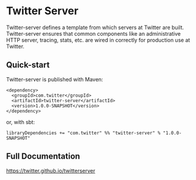 Twitter Server
==============

Twitter-server defines a template from which servers at Twitter are built. Twitter-server ensures that common components like an administrative HTTP server, tracing, stats, etc. are wired in correctly for production use at Twitter.

Quick-start
-----------

Twitter-server is published with Maven:

    <dependency>
      <groupId>com.twitter</groupId>
      <artifactId>twitter-server</artifactId>
      <version>1.0.0-SNAPSHOT</version>
    </dependency>

or, with sbt:

    libraryDependencies += "com.twitter" %% "twitter-server" % "1.0.0-SNAPSHOT"

Full Documentation
------------------

<https://twitter.github.io/twitterserver>

